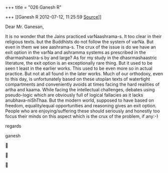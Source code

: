 +++
title = "026 Ganesh R"

+++
[[Ganesh R	2012-07-12, 11:25:59 [Source](https://groups.google.com/g/bvparishat/c/mC_p4qfuA1Q)]]



Dear Mr. Ganesan,  
  
It is no wonder that the Jains practiced varNaashrama-s. It too clear in their religious texts. but the Buddhists do not follow the system of varNa. But even in them we see aashrama-s. The crux of the issue is do we have an exit option in the varNa and ashramma systems as prescribed in the dharmashaastra-s by and large? As for my study in the dhasrmashaastric literature, the exit option is an exceptionally rare thing. But it used to be seen t least in the earlier works. This used to be even more so in actual practice. But not at all found in the later works. Much of our orthodoxy, even to this day, is unfortunately based on these utopian texts of watertight compartments and conveniently avoids at times facing the hard realities of artha and kaama. While facing the intellectual challenges, debates using pseudo-logic which are obviously full of logical fallacies as it lacks anubhava-niShThaa. But the modern world, supposed to have based on freedom, equality/equal opportunities and reasoning gives an exit option. People who are enjoying/suffering these should seriously and honestly too focus their minds on this aspect which is the crux of the problem, if any:-)  
  
regards  
  
ganesh  
  







